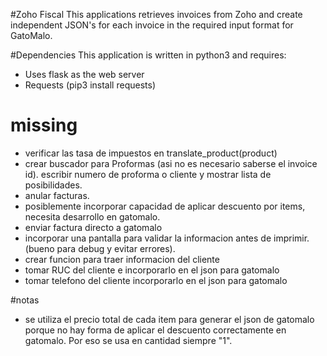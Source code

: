#Zoho Fiscal
This applications retrieves invoices from Zoho and create independent JSON's for each invoice in the required input format for GatoMalo.

#Dependencies
This application is written in python3 and requires:

- Uses flask as the web server
- Requests (pip3 install requests)

# missing
- verificar las tasa de impuestos en translate_product(product)
- crear buscador para Proformas (asi no es necesario saberse el invoice id). escribir numero de proforma o cliente y mostrar lista de posibilidades.
- anular facturas.
- posiblemente incorporar capacidad de aplicar descuento por items, necesita desarrollo en gatomalo.
- enviar factura directo a gatomalo
- incorporar una pantalla para validar la informacion antes de imprimir.(bueno para debug y evitar errores).
- crear funcion para traer informacion del cliente
- tomar RUC del cliente e incorporarlo en el json para gatomalo
- tomar telefono del cliente incorporarlo en el json para gatomalo

#notas
- se utiliza el precio total de cada item para generar el json de gatomalo porque no hay forma de aplicar el descuento correctamente en gatomalo. Por eso se usa en cantidad siempre "1".
